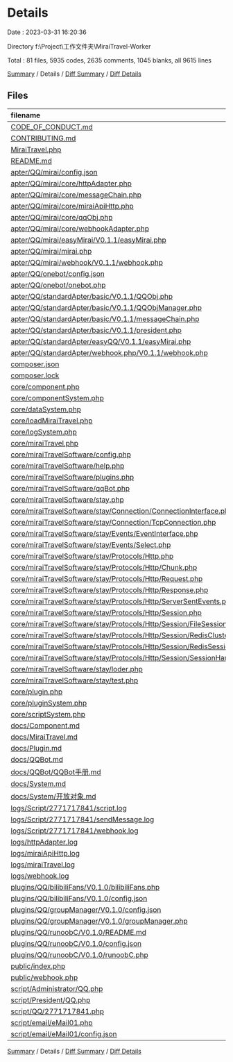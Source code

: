 # Details

Date : 2023-03-31 16:20:36

Directory f:\\Project\\工作文件夹\\MiraiTravel-Worker

Total : 81 files,  5935 codes, 2635 comments, 1045 blanks, all 9615 lines

[Summary](results.md) / Details / [Diff Summary](diff.md) / [Diff Details](diff-details.md)

## Files
| filename | language | code | comment | blank | total |
| :--- | :--- | ---: | ---: | ---: | ---: |
| [CODE_OF_CONDUCT.md](/CODE_OF_CONDUCT.md) | Markdown | 93 | 0 | 36 | 129 |
| [CONTRIBUTING.md](/CONTRIBUTING.md) | Markdown | 3 | 0 | 3 | 6 |
| [MiraiTravel.php](/MiraiTravel.php) | PHP | 5 | 4 | 6 | 15 |
| [README.md](/README.md) | Markdown | 55 | 0 | 13 | 68 |
| [apter/QQ/mirai/config.json](/apter/QQ/mirai/config.json) | JSON | 3 | 0 | 1 | 4 |
| [apter/QQ/mirai/core/httpAdapter.php](/apter/QQ/mirai/core/httpAdapter.php) | PHP | 94 | 10 | 12 | 116 |
| [apter/QQ/mirai/core/messageChain.php](/apter/QQ/mirai/core/messageChain.php) | PHP | 135 | 56 | 23 | 214 |
| [apter/QQ/mirai/core/miraiApiHttp.php](/apter/QQ/mirai/core/miraiApiHttp.php) | PHP | 286 | 172 | 52 | 510 |
| [apter/QQ/mirai/core/qqObj.php](/apter/QQ/mirai/core/qqObj.php) | PHP | 419 | 154 | 51 | 624 |
| [apter/QQ/mirai/core/webhookAdapter.php](/apter/QQ/mirai/core/webhookAdapter.php) | PHP | 32 | 17 | 9 | 58 |
| [apter/QQ/mirai/easyMirai/V0.1.1/easyMirai.php](/apter/QQ/mirai/easyMirai/V0.1.1/easyMirai.php) | PHP | 34 | 11 | 5 | 50 |
| [apter/QQ/mirai/mirai.php](/apter/QQ/mirai/mirai.php) | PHP | 0 | 0 | 1 | 1 |
| [apter/QQ/mirai/webhook/V0.1.1/webhook.php](/apter/QQ/mirai/webhook/V0.1.1/webhook.php) | PHP | 48 | 19 | 6 | 73 |
| [apter/QQ/onebot/config.json](/apter/QQ/onebot/config.json) | JSON | 0 | 0 | 1 | 1 |
| [apter/QQ/onebot/onebot.php](/apter/QQ/onebot/onebot.php) | PHP | 0 | 0 | 1 | 1 |
| [apter/QQ/standardApter/basic/V0.1.1/QQObj.php](/apter/QQ/standardApter/basic/V0.1.1/QQObj.php) | PHP | 65 | 163 | 39 | 267 |
| [apter/QQ/standardApter/basic/V0.1.1/QQObjManager.php](/apter/QQ/standardApter/basic/V0.1.1/QQObjManager.php) | PHP | 54 | 14 | 9 | 77 |
| [apter/QQ/standardApter/basic/V0.1.1/messageChain.php](/apter/QQ/standardApter/basic/V0.1.1/messageChain.php) | PHP | 46 | 56 | 17 | 119 |
| [apter/QQ/standardApter/basic/V0.1.1/president.php](/apter/QQ/standardApter/basic/V0.1.1/president.php) | PHP | 15 | 7 | 8 | 30 |
| [apter/QQ/standardApter/easyQQ/V0.1.1/easyMirai.php](/apter/QQ/standardApter/easyQQ/V0.1.1/easyMirai.php) | PHP | 42 | 11 | 8 | 61 |
| [apter/QQ/standardApter/webhook.php/V0.1.1/webhook.php](/apter/QQ/standardApter/webhook.php/V0.1.1/webhook.php) | PHP | 36 | 11 | 8 | 55 |
| [composer.json](/composer.json) | JSON | 6 | 0 | 1 | 7 |
| [composer.lock](/composer.lock) | JSON | 136 | 0 | 1 | 137 |
| [core/component.php](/core/component.php) | PHP | 40 | 22 | 14 | 76 |
| [core/componentSystem.php](/core/componentSystem.php) | PHP | 40 | 9 | 11 | 60 |
| [core/dataSystem.php](/core/dataSystem.php) | PHP | 112 | 25 | 12 | 149 |
| [core/loadMiraiTravel.php](/core/loadMiraiTravel.php) | PHP | 11 | 3 | 4 | 18 |
| [core/logSystem.php](/core/logSystem.php) | PHP | 106 | 27 | 9 | 142 |
| [core/miraiTravel.php](/core/miraiTravel.php) | PHP | 263 | 14 | 28 | 305 |
| [core/miraiTravelSoftware/config.php](/core/miraiTravelSoftware/config.php) | PHP | 121 | 3 | 11 | 135 |
| [core/miraiTravelSoftware/help.php](/core/miraiTravelSoftware/help.php) | PHP | 22 | 3 | 7 | 32 |
| [core/miraiTravelSoftware/plugins.php](/core/miraiTravelSoftware/plugins.php) | PHP | 55 | 3 | 8 | 66 |
| [core/miraiTravelSoftware/qqBot.php](/core/miraiTravelSoftware/qqBot.php) | PHP | 95 | 3 | 9 | 107 |
| [core/miraiTravelSoftware/stay.php](/core/miraiTravelSoftware/stay.php) | PHP | 82 | 9 | 21 | 112 |
| [core/miraiTravelSoftware/stay/Connection/ConnectionInterface.php](/core/miraiTravelSoftware/stay/Connection/ConnectionInterface.php) | PHP | 25 | 87 | 15 | 127 |
| [core/miraiTravelSoftware/stay/Connection/TcpConnection.php](/core/miraiTravelSoftware/stay/Connection/TcpConnection.php) | PHP | 449 | 410 | 84 | 943 |
| [core/miraiTravelSoftware/stay/Events/EventInterface.php](/core/miraiTravelSoftware/stay/Events/EventInterface.php) | PHP | 17 | 78 | 13 | 108 |
| [core/miraiTravelSoftware/stay/Events/Select.php](/core/miraiTravelSoftware/stay/Events/Select.php) | PHP | 216 | 108 | 33 | 357 |
| [core/miraiTravelSoftware/stay/Protocols/Http.php](/core/miraiTravelSoftware/stay/Protocols/Http.php) | PHP | 210 | 89 | 25 | 324 |
| [core/miraiTravelSoftware/stay/Protocols/Http/Chunk.php](/core/miraiTravelSoftware/stay/Protocols/Http/Chunk.php) | PHP | 14 | 30 | 4 | 48 |
| [core/miraiTravelSoftware/stay/Protocols/Http/Request.php](/core/miraiTravelSoftware/stay/Protocols/Http/Request.php) | PHP | 406 | 228 | 46 | 680 |
| [core/miraiTravelSoftware/stay/Protocols/Http/Response.php](/core/miraiTravelSoftware/stay/Protocols/Http/Response.php) | PHP | 244 | 176 | 39 | 459 |
| [core/miraiTravelSoftware/stay/Protocols/Http/ServerSentEvents.php](/core/miraiTravelSoftware/stay/Protocols/Http/ServerSentEvents.php) | PHP | 31 | 30 | 3 | 64 |
| [core/miraiTravelSoftware/stay/Protocols/Http/Session.php](/core/miraiTravelSoftware/stay/Protocols/Http/Session.php) | PHP | 180 | 216 | 46 | 442 |
| [core/miraiTravelSoftware/stay/Protocols/Http/Session/FileSessionHandler.php](/core/miraiTravelSoftware/stay/Protocols/Http/Session/FileSessionHandler.php) | PHP | 92 | 76 | 15 | 183 |
| [core/miraiTravelSoftware/stay/Protocols/Http/Session/RedisClusterSessionHandler.php](/core/miraiTravelSoftware/stay/Protocols/Http/Session/RedisClusterSessionHandler.php) | PHP | 26 | 15 | 6 | 47 |
| [core/miraiTravelSoftware/stay/Protocols/Http/Session/RedisSessionHandler.php](/core/miraiTravelSoftware/stay/Protocols/Http/Session/RedisSessionHandler.php) | PHP | 80 | 55 | 20 | 155 |
| [core/miraiTravelSoftware/stay/Protocols/Http/Session/SessionHandlerInterface.php](/core/miraiTravelSoftware/stay/Protocols/Http/Session/SessionHandlerInterface.php) | PHP | 12 | 93 | 11 | 116 |
| [core/miraiTravelSoftware/stay/loder.php](/core/miraiTravelSoftware/stay/loder.php) | PHP | 51 | 0 | 7 | 58 |
| [core/miraiTravelSoftware/stay/test.php](/core/miraiTravelSoftware/stay/test.php) | PHP | 66 | 0 | 12 | 78 |
| [core/plugin.php](/core/plugin.php) | PHP | 23 | 12 | 10 | 45 |
| [core/pluginSystem.php](/core/pluginSystem.php) | PHP | 87 | 35 | 25 | 147 |
| [core/scriptSystem.php](/core/scriptSystem.php) | PHP | 44 | 13 | 9 | 66 |
| [docs/Component.md](/docs/Component.md) | Markdown | 6 | 0 | 8 | 14 |
| [docs/MiraiTravel.md](/docs/MiraiTravel.md) | Markdown | 29 | 0 | 10 | 39 |
| [docs/Plugin.md](/docs/Plugin.md) | Markdown | 28 | 0 | 7 | 35 |
| [docs/QQBot.md](/docs/QQBot.md) | Markdown | 55 | 0 | 15 | 70 |
| [docs/QQBot/QQBot手册.md](/docs/QQBot/QQBot%E6%89%8B%E5%86%8C.md) | Markdown | 47 | 0 | 15 | 62 |
| [docs/System.md](/docs/System.md) | Markdown | 8 | 0 | 4 | 12 |
| [docs/System/开放对象.md](/docs/System/%E5%BC%80%E6%94%BE%E5%AF%B9%E8%B1%A1.md) | Markdown | 3 | 0 | 5 | 8 |
| [logs/Script/2771717841/script.log](/logs/Script/2771717841/script.log) | Log | 102 | 0 | 0 | 102 |
| [logs/Script/2771717841/sendMessage.log](/logs/Script/2771717841/sendMessage.log) | Log | 31 | 0 | 26 | 57 |
| [logs/Script/2771717841/webhook.log](/logs/Script/2771717841/webhook.log) | Log | 124 | 0 | 0 | 124 |
| [logs/httpAdapter.log](/logs/httpAdapter.log) | Log | 90 | 0 | 0 | 90 |
| [logs/miraiApiHttp.log](/logs/miraiApiHttp.log) | Log | 60 | 0 | 0 | 60 |
| [logs/miraiTravel.log](/logs/miraiTravel.log) | Log | 2 | 0 | 0 | 2 |
| [logs/webhook.log](/logs/webhook.log) | Log | 56 | 0 | 1 | 57 |
| [plugins/QQ/bilibiliFans/V0.1.0/bilibiliFans.php](/plugins/QQ/bilibiliFans/V0.1.0/bilibiliFans.php) | PHP | 58 | 0 | 12 | 70 |
| [plugins/QQ/bilibiliFans/V0.1.0/config.json](/plugins/QQ/bilibiliFans/V0.1.0/config.json) | JSON | 8 | 0 | 0 | 8 |
| [plugins/QQ/groupManager/V0.1.0/config.json](/plugins/QQ/groupManager/V0.1.0/config.json) | JSON | 10 | 0 | 0 | 10 |
| [plugins/QQ/groupManager/V0.1.0/groupManager.php](/plugins/QQ/groupManager/V0.1.0/groupManager.php) | PHP | 100 | 3 | 15 | 118 |
| [plugins/QQ/runoobC/V0.1.0/README.md](/plugins/QQ/runoobC/V0.1.0/README.md) | Markdown | 5 | 0 | 4 | 9 |
| [plugins/QQ/runoobC/V0.1.0/config.json](/plugins/QQ/runoobC/V0.1.0/config.json) | JSON | 10 | 0 | 0 | 10 |
| [plugins/QQ/runoobC/V0.1.0/runoobC.php](/plugins/QQ/runoobC/V0.1.0/runoobC.php) | PHP | 125 | 0 | 14 | 139 |
| [public/index.php](/public/index.php) | PHP | 35 | 4 | 6 | 45 |
| [public/webhook.php](/public/webhook.php) | PHP | 65 | 6 | 14 | 85 |
| [script/Administrator/QQ.php](/script/Administrator/QQ.php) | PHP | 0 | 0 | 1 | 1 |
| [script/President/QQ.php](/script/President/QQ.php) | PHP | 9 | 8 | 7 | 24 |
| [script/QQ/2771717841.php](/script/QQ/2771717841.php) | PHP | 42 | 37 | 11 | 90 |
| [script/email/eMail01.php](/script/email/eMail01.php) | PHP | 0 | 0 | 1 | 1 |
| [script/email/eMail01/config.json](/script/email/eMail01/config.json) | JSON | 0 | 0 | 1 | 1 |

[Summary](results.md) / Details / [Diff Summary](diff.md) / [Diff Details](diff-details.md)